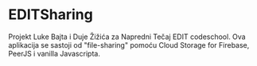 # EDITSharing
Projekt Luke Bajta i Duje Žižića za Napredni Tečaj EDIT codeschool. Ova aplikacija se sastoji od "file-sharing" pomoću Cloud Storage for Firebase, PeerJS i vanilla Javascripta.
